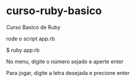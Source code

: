# curso-ruby-basico
Curso Basico de Ruby


rode o script app.rb

$ ruby app.rb

No menu, digite o número sejado e aperte enter

Para jogar, digite a letra desejada e precione enter
